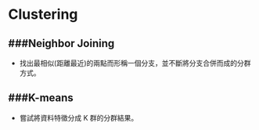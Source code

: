 # Clustering

<script src="../../js/general.js"></script>

###Neighbor Joining
---

* 找出最相似(距離最近)的兩點而形稱一個分支，並不斷將分支合併而成的分群方式。

###K-means 
---

* 嘗試將資料特徵分成 K 群的分群結果。